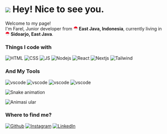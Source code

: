 <h1><img src="https://emojis.slackmojis.com/emojis/images/1531849430/4246/blob-sunglasses.gif?1531849430" width="30"/> Hey! Nice to see you.</h1>


<p>Welcome to my page! </br> I'm Farel, Junior developer from <img src="img/indonesia.png" width="13"/> <b>East Java, Indonesia</b>, currently living in <img src="img/indonesia.png" width="13"/> <b>Sidoarjo, East Java</b>. </p>
<h3>Things I code with</h3>
<p>
  <img alt="HTML" src="https://img.shields.io/badge/HTML5-E34F26?style=for-the-badge&logo=html5&logoColor=white" />
  <img alt="CSS" src="https://img.shields.io/badge/CSS3-1572B6?style=for-the-badge&logo=css3&logoColor=white" />
  <img alt="JS" src="https://img.shields.io/badge/JavaScript-323330?style=for-the-badge&logo=javascript&logoColor=yellow" />
  <img alt="Nodejs" src="https://img.shields.io/badge/-Nodejs-43853d?style=flat-square&logo=Node.js&logoColor=white" />
  <img alt="React" src="https://img.shields.io/badge/-React-45b8d8?style=flat-square&logo=react&logoColor=white" />
  <img alt="Nextjs" src="https://img.shields.io/badge/next%20js-000000?style=for-the-badge&logo=nextdotjs&logoColor=white" />
  <img alt="Tailwind" src="https://img.shields.io/badge/Tailwind_CSS-38B2AC?style=for-the-badge&logo=tailwind-css&logoColor=white" />
</p>

<h3>And My Tools</h3>

<p>
  <img alt="vscode" src="https://img.shields.io/badge/VSCode-0078D4?style=for-the-badge&logo=visual%20studio%20code&logoColor=white" />
  <img alt="vscode" src="https://img.shields.io/badge/Xampp-F37623?style=for-the-badge&logo=xampp&logoColor=white" />
  <img alt="vscode" src="https://img.shields.io/badge/Nextcloud-0082C9?style=for-the-badge&logo=Nextcloud&logoColor=white" />
  <img alt="vscode" src="https://img.shields.io/badge/Vercel-000000?style=for-the-badge&logo=vercel&logoColor=white" />
</p>

<img src="https://raw.githubusercontent.com/maurodesouza/maurodesouza/output/snake.svg" alt="Snake animation" />

![Animasi ular]( https://raw.githubusercontent.com/{znalfarel}/{znalfarel}/output/github-contribution-grid-snake-dark.svg )


<h3>Where to find me?</h3>
<p>
  <p><a href="https://github.com/znalfarel" target="_blank"><img alt="Github" src="https://img.shields.io/badge/GitHub-%2312100E.svg?&style=for-the-badge&logo=Github&logoColor=white" /></a> <a href="https://instagram.com/znfrl.eth" target="_blank"><img alt="Instagram" src="https://img.shields.io/badge/Instagram-E4405F?style=for-the-badge&logo=instagram&logoColor=white" /></a> <a href="https://www.linkedin.com/in/znalfarel" target="_blank"><img alt="LinkedIn" src="https://img.shields.io/badge/linkedin-%230077B5.svg?&style=for-the-badge&logo=linkedin&logoColor=white" /></a>
</p>
</p>
